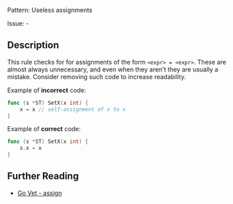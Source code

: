Pattern: Useless assignments

Issue: -

## Description

This rule checks for for assignments of the form `<expr> = <expr>`. These are almost always unnecessary, and even when they aren't they are usually a mistake. Consider removing such code to increase readability.


Example of **incorrect** code:

```go
func (s *ST) SetX(x int) {
	x = x // self-assignment of x to x
}
```

Example of **correct** code:

```go
func (s *ST) SetX(x int) {
	s.x = x
}
```

## Further Reading

* [Go Vet - assign](https://golang.org/cmd/vet/#hdr-Useless_assignments)

